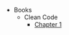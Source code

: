 <!-- docs/_sidebar.md -->

* Books
    * Clean Code
        * [Chapter 1](./docs/cleanCode/chapter1.md)

